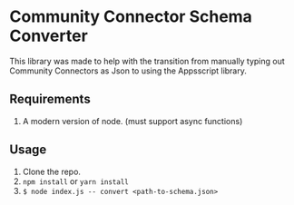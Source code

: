 # Community Connector Schema Converter

This library was made to help with the transition from manually typing out
Community Connectors as Json to using the Appsscript library.

## Requirements

1.  A modern version of node. (must support async functions)

## Usage

1.  Clone the repo.
1.  `npm install` or `yarn install`
1.  `$ node index.js -- convert <path-to-schema.json>`
